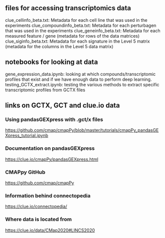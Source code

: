 ## files for accessing transcriptomics data
clue_cellinfo_beta.txt: Metadata for each cell line that was used in the experiments
clue_compoundinfo_beta.txt: Metadata for each perturbagen that was used in the experiments
clue_geneinfo_beta.txt: Metadata for each measured feature / gene (metadata for rows of the data matrices)
clue_siginfo_beta.txt: Metadata for each signature in the Level 5 matrix (metadata for the columns 
	in the Level 5 data matrix)

## notebooks for looking at data
gene_expression_data.ipynb: looking at which compounds/transcriptomic profiles that exist and if we have enough data 
	to perform deep learning.
testing_GCTX_extract.ipynb: testing the various methods to extract specific transcriptomic profiles from GCTX files

## links on GCTX, GCT and clue.io data


### Using pandasGEXpress with .gct/x files
https://github.com/cmap/cmapPy/blob/master/tutorials/cmapPy_pandasGEXpress_tutorial.ipynb
### Documentation on pandasGEXpress
https://clue.io/cmapPy/pandasGEXpress.html
### CMAPpy GitHub
https://github.com/cmap/cmapPy
### Information behind connectopedia
https://clue.io/connectopedia/
### Where data is located from
https://clue.io/data/CMap2020#LINCS2020
